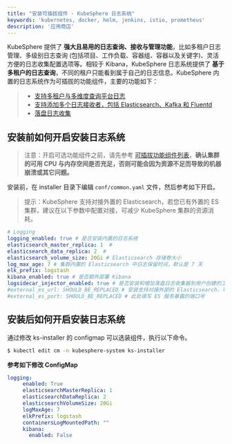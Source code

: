 ```yaml
---
title: "安装可插拔组件 - KubeSphere 日志系统"
keywords: 'kubernetes, docker, helm, jenkins, istio, prometheus'
description: '应用商店'
---
```


KubeSphere 提供了 **强大且易用的日志查询、接收与管理功能**，比如多租户日志管理、多级别日志查询 (包括项目、工作负载、容器组、容器以及关键字)、灵活方便的日志收集配置选项等。相较于 Kibana，KubeSphere 日志系统提供了 **基于多租户的日志查询**，不同的租户只能看到属于自己的日志信息。KubeSphere 内置的日志系统作为可插拔的功能组件，主要的功能如下：

> - [支持多租户与多维度查询平台日志](../../toolbox/log-search)
> - [支持添加多个日志接收者，包括 Elasticsearch、Kafka 和 Fluentd](../.../)
> - [落盘日志收集](../../workload/logs-on-disk)

## 安装前如何开启安装日志系统

> 注意：开启可选功能组件之前，请先参考 [可插拔功能组件列表](../../installation/intro/#可插拔功能组件列表)，**确认集群的可用 CPU 与内存空间是否充足，否则可能会因为资源不足而导致的机器崩溃或其它问题。**

安装前，在 installer 目录下编辑 `conf/common.yaml` 文件，然后参考如下开启。

> 提示：KubeSphere 支持对接外置的 Elasticsearch，若您已有外置的 ES 集群，建议在以下参数中配置对接，可减少 KubeSphere 集群的资源消耗。

```yaml
# Logging
logging_enabled: true # 是否安装内置的日志系统
elasticsearch_master_replica: 1  #
elasticsearch_data_replica: 2  #
elasticsearch_volume_size: 20Gi # Elasticsearch 存储卷大小
log_max_age: 7 # 集群内置的 Elasticsearch 中日志保留时间，默认是 7 天
elk_prefix: logstash
kibana_enabled: true # 是否额外部署 Kibana
logsidecar_injector_enabled: true # 是否安装和增加落盘日志收集器到用户创建的工作负载副本中
#external_es_url: SHOULD_BE_REPLACED # 安装支持对接外部的 Elasticsearch，可减少资源消耗，此处填写 ES 服务的地址
#external_es_port: SHOULD_BE_REPLACED # 此处填写 ES 服务暴露的端口号
```

## 安装后如何开启安装日志系统

通过修改 ks-installer 的 configmap 可以选装组件，执行以下命令。

```bash
$ kubectl edit cm -n kubesphere-system ks-installer
```

**参考如下修改 ConfigMap**

```yaml
logging:
     enabled: True
     elasticsearchMasterReplica: 1
     elasticsearchDataReplica: 2
     elasticsearchVolumeSize: 20Gi
     logMaxAge: 7
     elkPrefix: logstash
     containersLogMountedPath: ""
     kibana:
       enabled: False
```
